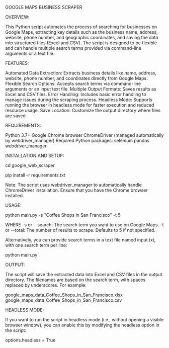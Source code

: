 GOOGLE MAPS BUSINESS SCRAPER


OVERVIEW:

This Python script automates the process of searching for businesses on Google Maps, extracting key details such as the business name, address, website, phone number, and geographic coordinates, and saving the data into structured files (Excel and CSV). The script is designed to be flexible and can handle multiple search terms provided via command-line arguments or a text file.


FEATURES:

Automated Data Extraction: Extracts business details like name, address, website, phone number, and coordinates directly from Google Maps.
Flexible Search Options: Accepts search terms via command-line arguments or an input text file.
Multiple Output Formats: Saves results as Excel and CSV files.
Error Handling: Includes basic error handling to manage issues during the scraping process.
Headless Mode: Supports running the browser in headless mode for faster execution and reduced resource usage.
Save Location: Customize the output directory where files are saved.


REQUIREMENTS:

Python 3.7+
Google Chrome browser
ChromeDriver (managed automatically by webdriver_manager)
Required Python packages:
selenium
pandas
webdriver_manager


INSTALLATION AND SETUP:

cd google_web_scraper

pip install -r requirements.txt

Note: The script uses webdriver_manager to automatically handle ChromeDriver installation. Ensure that you have the Chrome browser installed.


USAGE:

python main.py -s "Coffee Shops in San Francisco" -t 5

WHERE
-s or --search: The search term you want to use on Google Maps.
-t or --total: The number of results to scrape. Defaults to 5 if not specified.


Alternatively, you can provide search terms in a text file named input.txt, with one search term per line:

python main.py


OUTPUT:

The script will save the extracted data into Excel and CSV files in the output directory. The filenames are based on the search term, with spaces replaced by underscores. For example:

google_maps_data_Coffee_Shops_in_San_Francisco.xlsx
google_maps_data_Coffee_Shops_in_San_Francisco.csv


HEADLESS MODE:

If you want to run the script in headless mode (i.e., without opening a visible browser window), you can enable this by modifying the headless option in the script:

options.headless = True


